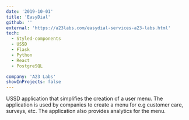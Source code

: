 ```yaml
---
date: '2019-10-01'
title: 'EasyDial'
github: ''
external: 'https://a23labs.com/easydial-services-a23-labs.html'
tech:
  - Styled-components
  - USSD
  - Flask
  - Python
  - React
  - PostgreSQL

company: 'A23 Labs'
showInProjects: false
---
```


USSD application that simplifies the creation of a user menu. The application is used by companies to create a menu for e.g customer care, surveys, etc. The application also provides analytics for the menu.
